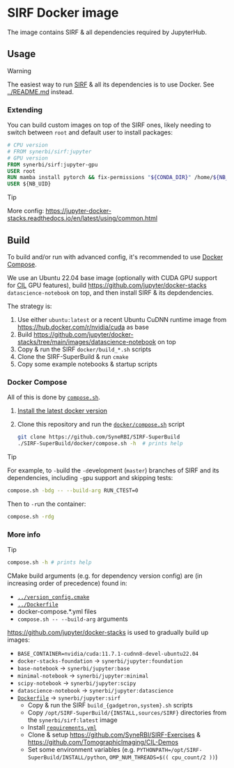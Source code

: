 # SIRF Docker image

The image contains SIRF & all dependencies required by JupyterHub.

## Usage

> [!WARNING]
> The easiest way to run [SIRF](https://github.com/SyneRBI/SIRF) & all its dependencies is to use Docker. See [../README.md](../README.md#running-sirf-on-docker) instead.

### Extending

You can build custom images on top of the SIRF ones, likely needing to switch between `root` and default user to install packages:

```Dockerfile
# CPU version
# FROM synerbi/sirf:jupyter
# GPU version
FROM synerbi/sirf:jupyter-gpu
USER root
RUN mamba install pytorch && fix-permissions "${CONDA_DIR}" /home/${NB_USER}
USER ${NB_UID}
```

> [!TIP]
> More config: <https://jupyter-docker-stacks.readthedocs.io/en/latest/using/common.html>

## Build

To build and/or run with advanced config, it's recommended to use [Docker Compose](https://docs.docker.com/compose/).

We use an Ubuntu 22.04 base image (optionally with CUDA GPU support for [CIL](https://github.com/TomographicImaging/CIL) GPU features), build <https://github.com/jupyter/docker-stacks> `datascience-notebook` on top, and then install SIRF & its depdendencies.

The strategy is:

1. Use either `ubuntu:latest` or a recent Ubuntu CuDNN runtime image from <https://hub.docker.com/r/nvidia/cuda> as base
2. Build <https://github.com/jupyter/docker-stacks/tree/main/images/datascience-notebook> on top
3. Copy & run the SIRF `docker/build_*.sh` scripts
4. Clone the SIRF-SuperBuild & run `cmake`
5. Copy some example notebooks & startup scripts

### Docker Compose

All of this is done by [`compose.sh`](./compose.sh).

1. [Install the latest docker version](https://docs.docker.com/engine/install/)
2. Clone this repository and run the [`docker/compose.sh`](docker/compose.sh) script

   ```bash
   git clone https://github.com/SyneRBI/SIRF-SuperBuild
   ./SIRF-SuperBuild/docker/compose.sh -h  # prints help
   ```

> [!TIP]
> For example, to `-b`uild the `-d`evelopment (`master`) branches of SIRF and its dependencies, including `-g`pu support and skipping tests:
>
> ```bash
> compose.sh -bdg -- --build-arg RUN_CTEST=0
> ```
>
> Then to `-r`un the container:
>
> ```bash
> compose.sh -rdg
> ```

### More info

> [!TIP]
>
> ```bash
> compose.sh -h # prints help
> ```

CMake build arguments (e.g. for dependency version config) are (in increasing order of precedence) found in:

- [`../version_config.cmake`](../version_config.cmake)
- [`../Dockerfile`](../Dockerfile)
- docker-compose.*.yml files
- `compose.sh -- --build-arg` arguments

<https://github.com/jupyter/docker-stacks> is used to gradually build up images:

- `BASE_CONTAINER=nvidia/cuda:11.7.1-cudnn8-devel-ubuntu22.04`
- `docker-stacks-foundation` -> `synerbi/jupyter:foundation`
- `base-notebook` -> `synerbi/jupyter:base`
- `minimal-notebook` -> `synerbi/jupyter:minimal`
- `scipy-notebook` -> `synerbi/jupyter:scipy`
- `datascience-notebook` -> `synerbi/jupyter:datascience`
- [`Dockerfile`](./Dockerfile) -> `synerbi/jupyter:sirf`
  + Copy & run the SIRF `build_{gadgetron,system}.sh` scripts
  + Copy `/opt/SIRF-SuperBuild/{INSTALL,sources/SIRF}` directories from the `synerbi/sirf:latest` image
  + Install [`requirements.yml`](requirements.yml)
  + Clone & setup <https://github.com/SyneRBI/SIRF-Exercises> & <https://github.com/TomographicImaging/CIL-Demos>
  + Set some environment variables (e.g. `PYTHONPATH=/opt/SIRF-SuperBuild/INSTALL/python`, `OMP_NUM_THREADS=$(( cpu_count/2 ))`)
